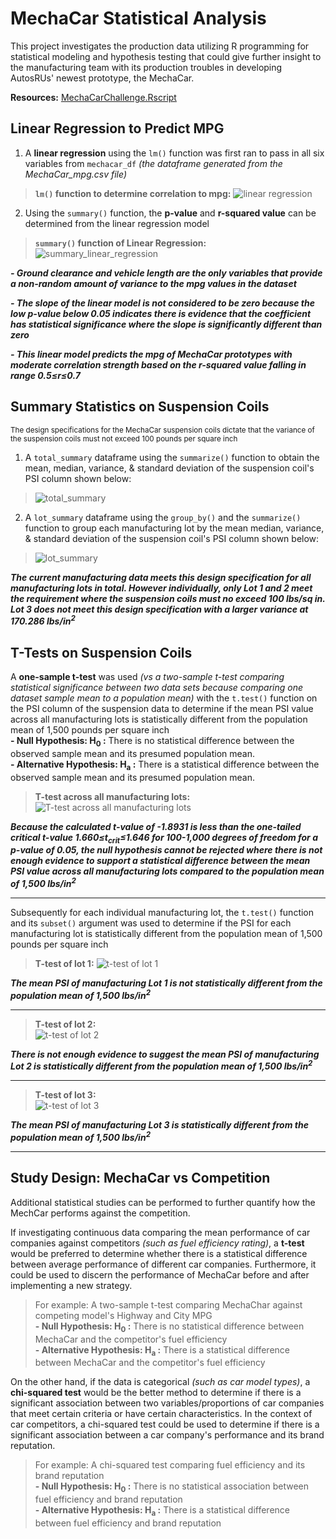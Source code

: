 # MechaCar Statistical Analysis
This project investigates the production data utilizing R programming for statistical modeling and hypothesis testing that could give further insight to the manufacturing team with its production troubles in developing AutosRUs' newest prototype, the MechaCar.

**Resources:**
[MechaCarChallenge.Rscript](https://github.com/vzhang90/MechaCar_Statistical_Analysis/blob/main/MechaCarChallenge.R)

## Linear Regression to Predict MPG
1) A **linear regression** using the `lm()` function was first ran to pass in all six variables from `mechacar_df` *(the dataframe generated from the MechaCar_mpg.csv file)*
> **`lm()` function to determine correlation to mpg:** 
![linear regression](https://github.com/vzhang90/MechaCar_Statistical_Analysis/blob/main/images/linear_regression.png)
  
  
2) Using the `summary()` function, the **p-value** and **r-squared value** can be determined from the linear regression model
> **`summary()` function of Linear Regression:** 
![summary_linear_regression](https://github.com/vzhang90/MechaCar_Statistical_Analysis/blob/main/images/summary_linear_regression.png)

***- Ground clearance and vehicle length are the only variables that provide a non-random amount of variance to the mpg values in the dataset***

***- The slope of the linear model is not considered to be zero because the low p-value below 0.05 indicates there is evidence that the coefficient has statistical significance where the slope is significantly different than zero***

***- This linear model predicts the mpg of MechaCar prototypes with moderate correlation strength based on the r-squared value falling in range 0.5&le;r&le;0.7***


## Summary Statistics on Suspension Coils
<sub>The design specifications for the MechaCar suspension coils dictate that the variance of the suspension coils must not exceed 100 pounds per square inch</sub>

1) A `total_summary` dataframe using the <code>summarize()</code> function to obtain the mean, median, variance, & standard deviation of the suspension coil's PSI column shown below:  
> ![total_summary](https://github.com/vzhang90/MechaCar_Statistical_Analysis/blob/main/images/total_summary.png)

2) A `lot_summary` dataframe using the <code>group_by()</code> and the <code>summarize()</code> function to group each manufacturing lot by the mean median, variance, & standard deviation of the suspension coil's PSI column shown below:
> ![lot_summary](https://github.com/vzhang90/MechaCar_Statistical_Analysis/blob/main/images/lot_summary.png)

***The current manufacturing data meets this design specification for all manufacturing lots in total. However individually, only Lot 1 and 2 meet the requirement where the suspension coils must no exceed 100 lbs/sq in. Lot 3 does not meet this design specification with a larger variance at 170.286 lbs/in<sup>2</sup>***

## T-Tests on Suspension Coils
A **one-sample t-test** was used *(vs a two-sample t-test comparing statistical significance between two data sets because comparing one dataset sample mean to a population mean)* with the <code>t.test()</code> function on the PSI column of the suspension data to determine if the mean PSI value across all manufacturing lots is statistically different from the population mean of 1,500 pounds per square inch  
**- Null Hypothesis: H<sub>0</sub> :** There is no statistical difference between the observed sample mean and its presumed population mean.  
**- Alternative Hypothesis: H<sub>a</sub> :** There is a statistical difference between the observed sample mean and its presumed population mean.
 
> **T-test across all manufacturing lots:**
![T-test across all manufacturing lots](https://github.com/vzhang90/MechaCar_Statistical_Analysis/blob/main/images/t.test_PSI_all_manufacturing_lots.png) 

***Because the calculated t-value of -1.8931 is less than the one-tailed critical t-value 1.660&le;t<sub>crit</sub>&le;1.646 for 100-1,000 degrees of freedom for a p-value of 0.05, the null hypothesis cannot be rejected where there is not enough evidence to support a statistical difference between the mean PSI value across all manufacturing lots compared to the population mean of 1,500 lbs/in<sup>2</sup>***


---
Subsequently for each individual manufacturing lot, the <code>t.test()</code> function and its <code>subset()</code> argument was used to determine if the PSI for each manufacturing lot is statistically different from the population mean of 1,500 pounds per square inch

> **T-test of lot 1:**
![t-test of lot 1](https://github.com/vzhang90/MechaCar_Statistical_Analysis/blob/main/images/t.test_lot1.png) 

***The mean PSI of manufacturing Lot 1 is not statistically different from the population mean of 1,500 lbs/in<sup>2</sup>***
  
---
> **T-test of lot 2:**  
![t-test of lot 2](https://github.com/vzhang90/MechaCar_Statistical_Analysis/blob/main/images/t.test_lot2.png) 

***There is not enough evidence to suggest the mean PSI of manufacturing Lot 2 is statistically different from the population mean of 1,500 lbs/in<sup>2</sup>***
  
---
> **T-test of lot 3:**  
![t-test of lot 3](https://github.com/vzhang90/MechaCar_Statistical_Analysis/blob/main/images/t.test_lot3.png) 

***The mean PSI of manufacturing Lot 3 is statistically different from the population mean of 1,500 lbs/in<sup>2</sup>***
  
---

## Study Design: MechaCar vs Competition
Additional statistical studies can be performed to further quantify how the MechCar performs against the competition. 

If investigating continuous data comparing the mean performance of car companies against competitors *(such as fuel efficiency rating)*, a **t-test** would be preferred to determine whether there is a statistical difference between average performance of different car companies. Furthermore, it could be used to discern the performance of MechaCar before and after implementing a new strategy.
> For example: A two-sample t-test comparing MechaChar against competing model's Highway and City MPG   
>**- Null Hypothesis: H<sub>0</sub> :** There is no statistical difference between MechaCar and the competitor's fuel efficiency  
>**- Alternative Hypothesis: H<sub>a</sub> :** There is a statistical difference between MechaCar and the competitor's fuel efficiency  

On the other hand, if the data is categorical *(such as car model types)*, a **chi-squared test** would be the better method to determine if there is a significant association between two variables/proportions of car companies that meet certain criteria or have certain characteristics. In the context of car competitors, a chi-squared test could be used to determine if there is a significant association between a car company's performance and its brand reputation. 
> For example: A chi-squared test comparing fuel efficiency and its brand reputation  
>**- Null Hypothesis: H<sub>0</sub> :** There is no statistical association between fuel efficiency and brand reputation  
>**- Alternative Hypothesis: H<sub>a</sub> :** There is a statistical difference between  fuel efficiency and brand reputation